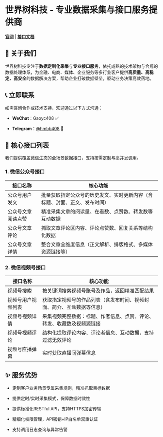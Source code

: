 # 世界树科技 - 专业数据采集与接口服务提供商

[**官网**](https://www.worldtreetech.cn/) | [**接口文档**](https://www.worldtreetech.cn/api-docs.html)

## 📖 关于我们

世界树科技专注于**数据定制化采集**与**专业接口服务**，依托成熟的技术架构与合规的数据处理体系，为金融、电商、媒体、企业服务等多行业客户提供**高质量、高稳定、高安全**的数据解决方案，帮助企业打破数据壁垒，驱动业务决策高效落地。

## 📞 立即联系

如需咨询合作或技术支持，欢迎通过以下方式沟通：

- **WeChat**：Gaoyc408 ✅

- **Telegram**：[@hmbb408](https://t.me/hmbb408) 📱

## 🔧 核心接口列表

我们提供覆盖微信生态的全场景数据接口，支持按需定制与高并发调用。

### 1. 微信公众号接口

| 接口名称           | 核心功能                                                     |
| ------------------ | ------------------------------------------------------------ |
| 公众号用户发文     | 批量获取指定公众号的历史发文、实时更新内容（含标题、封面、正文、发布时间） |
| 公众号文章阅读点赞 | 精准采集文章的阅读量、在看数、点赞数、转发数等互动数据       |
| 公众号文章评论     | 抓取文章评论区内容、评论点赞数、回复关系等结构化数据         |
| 公众号文章详情     | 整合文章全维度信息（正文解析、排版格式、多媒体资源链接等）   |

### 2. 微信视频号接口

| 接口名称           | 核心功能                                                     |
| ------------------ | ------------------------------------------------------------ |
| 视频号搜索         | 按关键词搜索视频号账号及作品，返回精准匹配结果               |
| 视频号用户视频列表 | 获取指定视频号的作品列表（含发布时间、视频封面、简介、互动数据等信息） |
| 视频号视频详情     | 采集视频完整数据：标题、作者信息、点赞、评论、转发、收藏数及视频源链接 |
| 视频号视频评论     | 结构化提取评论内容、评论者信息、互动数据，支持过滤无效评论   |
| 视频号直播弹幕     | 实时获取直播间弹幕信息   |

## ✨ 服务优势

- 定制客户业务场景专属采集规则，精准抓取目标数据

- 提供定时/实时采集模式，保障数据时效性

- 提供标准化RESTful API，支持HTTPS加密传输
- 精细化权限管理，API密钥+IP白名单双重认证
- 支持调用日志查询与异常告警
